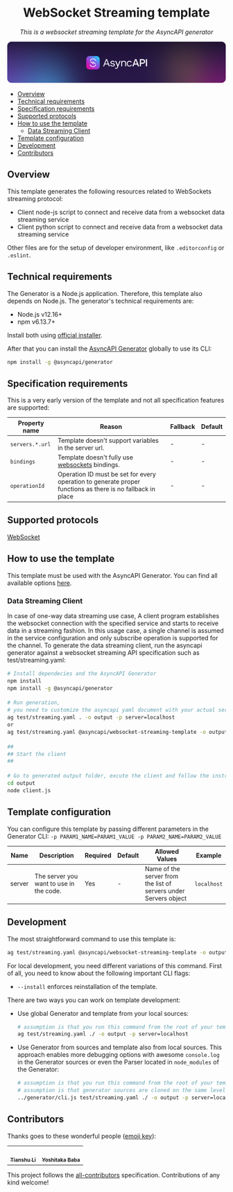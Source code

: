 <h1 align="center">WebSocket Streaming template</h1>

<p align="center">
  <em>This is a websocket streaming template for the AsyncAPI generator</em>
</p>

[![AsyncAPI logo](./assets/github-repobanner-generic.png)](https://www.asyncapi.com)  



<!-- toc is generated with GitHub Actions do not remove toc markers -->

<!-- toc -->

- [Overview](#overview)
- [Technical requirements](#technical-requirements)
- [Specification requirements](#specification-requirements)
- [Supported protocols](#supported-protocols)
- [How to use the template](#how-to-use-the-template)
  * [Data Streaming Client](#data-streaming-client)
- [Template configuration](#template-configuration)
- [Development](#development)
- [Contributors](#contributors)

<!-- tocstop -->

## Overview

This template generates the following resources related to WebSockets streaming protocol:

- Client node-js script to connect and receive data from a websocket data streaming service
- Client python  script to connect and receive data from a websocket data streaming service

Other files are for the setup of developer environment, like `.editorconfig` or `.eslint`.

## Technical requirements

The Generator is a Node.js application. Therefore, this template also depends on Node.js. The generator's technical requirements are:

- Node.js v12.16+
- npm v6.13.7+

Install both using [official installer](https://nodejs.org/en/download/).

After that you can install the [AsyncAPI Generator](https://github.com/asyncapi/generator) globally to use its CLI:

```bash
npm install -g @asyncapi/generator
```

## Specification requirements

This is a very early version of the template and not all specification features are supported:

Property name | Reason | Fallback | Default
---|---|---|---
`servers.*.url` | Template doesn't support variables in the server url. | - | -
`bindings` | Template doesn't fully use [websockets](https://github.com/asyncapi/bindings/tree/master/websockets) bindings.| - | -
`operationId` | Operation ID must be set for every operation to generate proper functions as there is no fallback in place | - | -

## Supported protocols

[WebSocket](https://en.wikipedia.org/wiki/WebSocket)

## How to use the template

This template must be used with the AsyncAPI Generator. You can find all available options [here](https://github.com/asyncapi/generator/).

### Data Streaming Client

In case of one-way data streaming use case, A client program establishes the websocket connection with the specified service and starts to receive data in a streaming fashion. In this usage case, a single channel is assumed in the service configuration and only subscribe operation is supported for the channel. To generate the data streaming client, run the asyncapi generator against a websocket streaming API specification such as test/streaming.yaml:

```bash
# Install dependecies and the AsyncAPI Generator
npm install
npm install -g @asyncapi/generator

# Run generation,
# you need to customize the asyncapi yaml document with your actual server settings. 
ag test/streaming.yaml . -o output -p server=localhost
or
ag test/streaming.yaml @asyncapi/websocket-streaming-template -o output -p server=localhost

##
## Start the client
##

# Go to generated output folder, excute the client and follow the instructions
cd output
node client.js
```

## Template configuration

You can configure this template by passing different parameters in the Generator CLI: `-p PARAM1_NAME=PARAM1_VALUE -p PARAM2_NAME=PARAM2_VALUE`

| Name | Description | Required | Default | Allowed Values | Example
|---|---|---|---|---|---|
|server|The server you want to use in the code.|Yes| - | Name of the server from the list of servers under Servers object | `localhost`|


## Development

The most straightforward command to use this template is:
```bash
ag test/streaming.yaml @asyncapi/websocket-streaming-template -o output -p server=localhost
```

For local development, you need different variations of this command. First of all, you need to know about the following important CLI flags:
- `--install` enforces reinstallation of the template.

There are two ways you can work on template development:
- Use global Generator and template from your local sources:
  ```bash
  # assumption is that you run this command from the root of your template
  ag test/streaming.yaml ./ -o output -p server=localhost
  ```
- Use Generator from sources and template also from local sources. This approach enables more debugging options with awesome `console.log` in the Generator sources or even the Parser located in `node_modules` of the Generator:
  ```bash
  # assumption is that you run this command from the root of your template
  # assumption is that generator sources are cloned on the same level as the template
  ../generator/cli.js test/streaming.yaml ./ -o output -p server=localhost
  ```

## Contributors

Thanks goes to these wonderful people ([emoji key](https://allcontributors.org/docs/en/emoji-key)):

<!-- ALL-CONTRIBUTORS-LIST:START - Do not remove or modify this section -->
<!-- prettier-ignore-start -->
<!-- markdownlint-disable -->
<table>
  <tr>
    <td align="center"><a href="https://github.com/tianshu-orcl"><img src="https://avatars.githubusercontent.com/u/100882324?v=4" width="100px;" alt=""/><br /><sub><b>Tianshu Li</b></td>
    <td align="center"><a href="https://github.com/ybaba888"><img src="https://avatars.githubusercontent.com/u/40038220?v=4" width="100px;" alt=""/><br /><sub><b>Yoshitaka Baba</b></td>
  </tr>
</table>

<!-- markdownlint-restore -->
<!-- prettier-ignore-end -->

<!-- ALL-CONTRIBUTORS-LIST:END -->

This project follows the [all-contributors](https://github.com/all-contributors/all-contributors) specification. Contributions of any kind welcome!